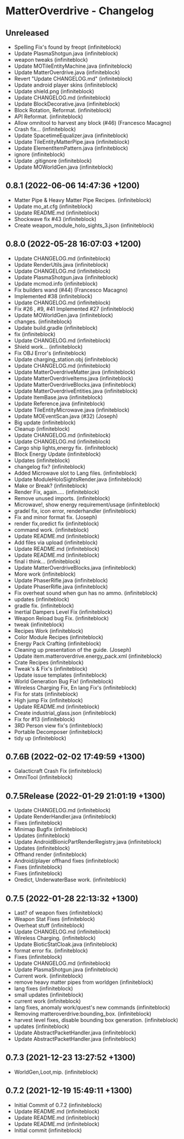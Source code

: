 MatterOverdrive - Changelog
===========================

Unreleased
----------
* Spelling Fix's found by freopt (infiniteblock)
* Update PlasmaShotgun.java (infiniteblock)
* weapon tweaks (infiniteblock)
* Update MOTileEntityMachine.java (infiniteblock)
* Update MatterOverdrive.java (infiniteblock)
* Revert "Update CHANGELOG.md" (infiniteblock)
* Update android player skins (infiniteblock)
* Update shield.png (infiniteblock)
* Update CHANGELOG.md (infiniteblock)
* Update BlockDecorative.java (infiniteblock)
* Block Rotation, Reformat. (infiniteblock)
* API Reformat. (infiniteblock)
* Allow omnitool to harvest any block (#46) (Francesco Macagno)
* Crash fix... (infiniteblock)
* Update SpacetimeEqualizer.java (infiniteblock)
* Update TileEntityMatterPipe.java (infiniteblock)
* Update ElementItemPattern.java (infiniteblock)
* ignore (infiniteblock)
* Update .gitignore (infiniteblock)
* Update MOWorldGen.java (infiniteblock)

0.8.1 (2022-06-06 14:47:36 +1200)
---------------------------------
* Matter Pipe & Heavy Matter Pipe Recipes. (infiniteblock)
* Update mo_at.cfg (infiniteblock)
* Update README.md (infiniteblock)
* Shockwave fix #43 (infiniteblock)
* Create weapon_module_holo_sights_3.json (infiniteblock)

0.8.0 (2022-05-28 16:07:03 +1200)
---------------------------------
* Update CHANGELOG.md (infiniteblock)
* Update RenderUtils.java (infiniteblock)
* Update CHANGELOG.md (infiniteblock)
* Update PlasmaShotgun.java (infiniteblock)
* Update mcmod.info (infiniteblock)
* Fix builders wand (#44) (Francesco Macagno)
* Implemented #38 (infiniteblock)
* Update CHANGELOG.md (infiniteblock)
* Fix #26 , #9, #41 Implemented #27 (infiniteblock)
* Update MOWorldGen.java (infiniteblock)
* changes. (infiniteblock)
* Update build.gradle (infiniteblock)
* fix (infiniteblock)
* Update CHANGELOG.md (infiniteblock)
* Shield work... (infiniteblock)
* Fix OBJ Error's (infiniteblock)
* Update charging_station.obj (infiniteblock)
* Update CHANGELOG.md (infiniteblock)
* Update MatterOverdriveMatter.java (infiniteblock)
* Update MatterOverdriveItems.java (infiniteblock)
* Update MatterOverdriveBlocks.java (infiniteblock)
* Update MatterOverdriveEntities.java (infiniteblock)
* Update ItemBase.java (infiniteblock)
* Update Reference.java (infiniteblock)
* Update TileEntityMicrowave.java (infiniteblock)
* Update MOEventScan.java (#32) (Joseph)
* Big update (infiniteblock)
* Cleanup (infiniteblock)
* Update CHANGELOG.md (infiniteblock)
* Update CHANGELOG.md (infiniteblock)
* Cargo ship lights,energy fix. (infiniteblock)
* Block Energy Update (infiniteblock)
* Updates (infiniteblock)
* changelog fix? (infiniteblock)
* Added Microwave slot to Lang files. (infiniteblock)
* Update ModuleHoloSightsRender.java (infiniteblock)
* Make or Break? (infiniteblock)
* Render Fix, again..... (infiniteblock)
* Remove unused imports. (infiniteblock)
* Microwave!, show energy requirement/usage (infiniteblock)
* gradel fix, icon error, renderhandler (infiniteblock)
* Fix and minor format fix. (Joseph)
* render fix,oredict fix (infiniteblock)
* command work. (infiniteblock)
* Update README.md (infiniteblock)
* Add files via upload (infiniteblock)
* Update README.md (infiniteblock)
* Update README.md (infiniteblock)
* final i think... (infiniteblock)
* Update MatterOverdriveBlocks.java (infiniteblock)
* More work (infiniteblock)
* Update PhaserRifle.java (infiniteblock)
* Update PhaserRifle.java (infiniteblock)
* Fix overheat sound when gun has no ammo. (infiniteblock)
* updates (infiniteblock)
* gradle fix. (infiniteblock)
* Inertial Dampers Level Fix (infiniteblock)
* Weapon Reload bug Fix. (infiniteblock)
* tweak (infiniteblock)
* Recipes Work (infiniteblock)
* Color Module Recipes (infiniteblock)
* Energy Pack Crafting (infiniteblock)
* Cleaning up presentation of the guide. (Joseph)
* Update item.matteroverdrive.energy_pack.xml (infiniteblock)
* Crate Recipes (infiniteblock)
* Tweak's & Fix's (infiniteblock)
* Update issue templates (infiniteblock)
* World Generation Bug Fix! (infiniteblock)
* Wireless Charging Fix, En lang Fix's (infiniteblock)
* Fix for stats (infiniteblock)
* High jump Fix (infiniteblock)
* Update README.md (infiniteblock)
* Create industrial_glass.json (infiniteblock)
* Fix for #13 (infiniteblock)
* 3RD Person view fix's (infiniteblock)
* Portable Decomposer (infiniteblock)
* tidy up (infiniteblock)

0.7.6B (2022-02-02 17:49:59 +1300)
----------------------------------
* Galacticraft Crash Fix (infiniteblock)
* OmniTool (infiniteblock)

0.7.5Release (2022-01-29 21:01:19 +1300)
----------------------------------------
* Update CHANGELOG.md (infiniteblock)
* Update RenderHandler.java (infiniteblock)
* Fixes (infiniteblock)
* Minimap Bugfix (infiniteblock)
* Updates (infiniteblock)
* Update AndroidBionicPartRenderRegistry.java (infiniteblock)
* Updates (infiniteblock)
* Offhand render (infiniteblock)
* Android/player offhand fixes (infiniteblock)
* Fixes (infiniteblock)
* Fixes (infiniteblock)
* Oredict, UnderwaterBase work. (infiniteblock)

0.7.5 (2022-01-28 22:13:32 +1300)
---------------------------------
* Last? of weapon fixes (infiniteblock)
* Weapon Stat Fixes (infiniteblock)
* Overheat stuff (infiniteblock)
* Update CHANGELOG.md (infiniteblock)
* Wireless Charging. (infiniteblock)
* Update BioticStatCloak.java (infiniteblock)
* format error fix. (infiniteblock)
* Fixes (infiniteblock)
* Update CHANGELOG.md (infiniteblock)
* Update PlasmaShotgun.java (infiniteblock)
* Current work. (infiniteblock)
* remove heavy matter pipes from worldgen (infiniteblock)
* lang fixes (infiniteblock)
* small updates (infiniteblock)
* current work (infiniteblock)
* lang fixes, anomaly work/quest's new commands (infiniteblock)
* Removing matteroverdrive:bounding_box. (infiniteblock)
* harvest level fixes, disable bounding box generation. (infiniteblock)
* updates (infiniteblock)
* Update AbstractPacketHandler.java (infiniteblock)
* Update AbstractPacketHandler.java (infiniteblock)

0.7.3 (2021-12-23 13:27:52 +1300)
---------------------------------
* WorldGen,Loot,mip. (infiniteblock)

0.7.2 (2021-12-19 15:49:11 +1300)
---------------------------------
* Initial Commit of 0.7.2 (infiniteblock)
* Update README.md (infiniteblock)
* Update README.md (infiniteblock)
* Update README.md (infiniteblock)
* Initial commit (infiniteblock)
